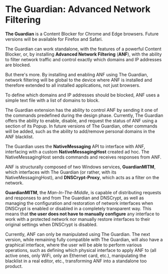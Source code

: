 # The Guardian: Advanced Network Filtering

**The Guardian** is a Content Blocker for Chrome and Edge browsers. Future versions will be available for Firefox and Safari.

The Guardian can work standalone, with the features of a powerful Content Blocker, or, by installing **Advanced Network Filtering** (**ANF**), with the ability to filter network traffic and control exactly which domains and IP addresses are blocked.

But there's more. By installing and enabling ANF using The Guardian, network filtering will be global to the device where ANF is installed and therefore extended to all installed applications, not just browsers.

To define which domains and IP addresses should be blocked, ANF uses a simple text file with a list of domains to block.

The Guardian extension has the ability to control ANF by sending it one of the commands predefined during the design phase. 
Currently, The Guardian offers the ability to enable, disable, and request the status of ANF using a section of its Popup. In future versions of The Guardian, other commands will be added, such as the ability to add/remove personal domains in the ANF blacklist.

The Guardian uses the **NativeMessaging** API to interface with ANF, interfacing with a custom **NativeMessagingHost** created ad hoc. The NativeMessagingHost sends commands and receives responses from ANF.

ANF is structurally composed of two Windows services, **GuardianMITM**, which interfaces with The Guardian (or rather, with its NativeMessagingHost), and **DNSCrypt-Proxy**, which acts as a filter on the network. 

**GuardianMITM**, the *Man-In-The-Middle*, is capable of distributing requests and responses to and from The Guardian and DNSCrypt, as well as managing the configuration and restoration of network interfaces when DNSCrypt is enabled or disabled in a completely transparent way. This means that **the user does not have to manually configure** any interface to work with a protected network nor manually restore interfaces to their original settings when DNSCrypt is disabled.

Currently, ANF can only be manipulated using The Guardian. The next version, while remaining fully compatible with The Guardian, will also have a graphical interface, where the user will be able to perform various operations, such as defining which physical interface to apply ANF to (all active ones, only WiFi, only an Ethernet card, etc.), manipulating the blacklist in a real editor, etc., transforming ANF into a standalone too product.
